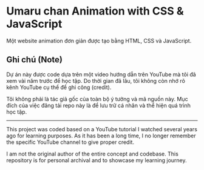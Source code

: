 # Umaru chan Animation with CSS & JavaScript

Một website animation đơn giản được tạo bằng HTML, CSS và JavaScript.

## Ghi chú (Note)

Dự án này được code dựa trên một video hướng dẫn trên YouTube mà tôi đã xem vài năm trước để học tập. Do thời gian đã lâu, tôi không còn nhớ rõ kênh YouTube cụ thể để ghi công (credit).

Tôi không phải là tác giả gốc của toàn bộ ý tưởng và mã nguồn này. Mục đích của việc đăng tải repo này là để lưu trữ cá nhân và thể hiện quá trình học tập.

---

This project was coded based on a YouTube tutorial I watched several years ago for learning purposes. As it has been a long time, I no longer remember the specific YouTube channel to give proper credit.

I am not the original author of the entire concept and codebase. This repository is for personal archival and to showcase my learning journey.